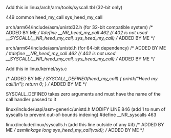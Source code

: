 
Add this in linux/arch/arm/tools/syscall.tbl (32-bit only)

449 common  heed_my_call        sys_heed_my_call

arch/arm64/include/asm/unistd32.h (for 32-bit compatible system)
/* ADDED BY ME */
#define __NR_heed_my_call 462 // 402 is not used
__SYSCALL(__NR_heed_my_call, sys_heed_my_call)
/* ADDED BY ME */

arch/arm64/include/asm/unistd.h (for 64-bit dependency)
/* ADDED BY ME */
#define __NR_heed_my_call 462 // 402 is not used
__SYSCALL(__NR_heed_my_call, sys_heed_my_call)
/* ADDED BY ME */

Add this in linux/kernel/sys.c

/* ADDED BY ME */
SYSCALL_DEFINE0(heed_my_call)
{
	printk("Heed my call!\n");
	return 0;
}
/* ADDED BY ME */

SYSCALL_DEFINE0 takes zero arguments and must have the name of the call handler passed to it


linux/include/uapi/asm-generic/unistd.h MODIFY LINE 846 (add 1 to num of syscalls to prevent out-of-bounds indexing)
#define __NR_syscalls 463


linux/include/linux/syscalls.h (add this line outside of any #if)
/* ADDED BY ME */
asmlinkage long sys_heed_my_call(void);
/* ADDED BY ME */
